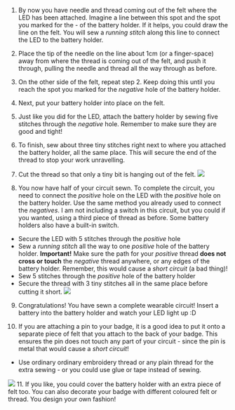 1. By now you have needle and thread coming out of the felt where the LED has been attached. Imagine a line between this spot and the spot you marked for the - of the battery holder. If it helps, you could draw the line on the felt. You will sew a *running stitch* along this line to connect the LED to the battery holder. 

2. Place the tip of the needle on the line about 1cm (or a finger-space) away from where the thread is coming out of the felt, and push it through, pulling the needle and thread all the way through as before.

3. On the other side of the felt, repeat step 2. Keep doing this until you reach the spot you marked for the *negative* hole of the battery holder.

4. Next, put your battery holder into place on the felt.

5. Just like you did for the LED, attach the battery holder by sewing five stitches through the *negative* hole. Remember to make sure they are good and tight!

6. To finish, sew about three tiny stitches right next to where you attached the battery holder, all the same place. This will secure the end of the thread to stop your work unravelling.

7. Cut the thread so that only a tiny bit is hanging out of the felt. ![](/assets/tinny_beside_triple_100_650.png)

8. You now have half of your circuit sewn. To complete the circuit, you need to connect the *positive* hole on the LED with the *positive* hole on the battery holder. Use the same method you already used to connect the *negatives*. I am not including a switch in this circuit, but you could if you wanted, using a third piece of thread as before. Some battery holders also have a built-in switch.
 * Secure the LED with 5 stitches through the *positive* hole
 * Sew a *running stitch* all the way to one *positive* hole of the battery holder. **Important!** Make sure the path for your *positive* thread **does not cross or touch** the *negative* thread anywhere, or any edges of the battery holder. Remember, this would cause a *short circuit* (a bad thing)!
 * Sew 5 stitches through the *positive* hole of the battery holder
 * Secure the thread with 3 tiny stitches all in the same place before cutting it short.
![](/assets/sewing_complete_double_100_650.png)
 
9. Congratulations! You have sewn a complete wearable circuit! Insert a battery into the battery holder and watch your LED light up :D

10. If you are attaching a pin to your badge, it is a good idea to put it onto a separate piece of felt that you attach to the back of your badge. This ensures the pin does not touch any part of your circuit - since the pin is metal that would cause a _short circuit_! 
 * Use ordinary ordinary embroidery thread or any plain thread for the extra sewing - or you could use glue or tape instead of sewing. 

 ![](/assets/badge_back_150_118_650.png) 
11. If you like, you could cover the battery holder with an extra piece of felt too. You can also decorate your badge with different coloured felt or thread. You design your own fashion!

